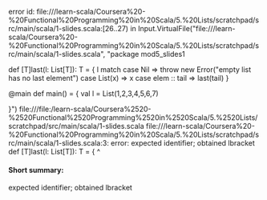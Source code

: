 error id: file://<WORKSPACE>/learn-scala/Coursera%20-%20Functional%20Programming%20in%20Scala/5.%20Lists/scratchpad/src/main/scala/1-slides.scala:[26..27) in Input.VirtualFile("file://<WORKSPACE>/learn-scala/Coursera%20-%20Functional%20Programming%20in%20Scala/5.%20Lists/scratchpad/src/main/scala/1-slides.scala", "package mod5_slides1

def [T]last(l: List[T]): T = {
  l match
    case Nil => throw new Error("empty list has no last element")
    case List(x) => x
    case elem :: tail => last(tail)
}

@main def main() = {
  val l = List(1,2,3,4,5,6,7)
  
}")
file://<WORKSPACE>/file:<WORKSPACE>/learn-scala/Coursera%2520-%2520Functional%2520Programming%2520in%2520Scala/5.%2520Lists/scratchpad/src/main/scala/1-slides.scala
file://<WORKSPACE>/learn-scala/Coursera%20-%20Functional%20Programming%20in%20Scala/5.%20Lists/scratchpad/src/main/scala/1-slides.scala:3: error: expected identifier; obtained lbracket
def [T]last(l: List[T]): T = {
    ^
#### Short summary: 

expected identifier; obtained lbracket